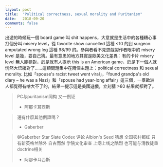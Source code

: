 ```yaml
---
layout: post
title:  "Political correctness, sexual morality and Puritanism"
date:   2018-09-20
comments: false
---
```


出遊的時候玩一個 board game 叫 shit happens，大意就是生活中的各種糟心事打個分叫 misery level，從 favorite show cancelled 這種 <10 的到 surgeon amputated wrong leg 這種 98/99 的。參與者看不見遊戲製作者眼中的 misery level 是幾，要自己猜。最有意思的地方其實是歐美文化差異：有的卡片 misery level 無人能猜對，於是就有人提示 this is an American game，於是下一個人就恍然大悟纔對了……這類問題集中在兩個主題上：political correctness 和 sexual morality. 比如「spouse's racist tweet went viral」，「found grandpa's old diary – he was a Nazi」和「spouse had year-long affair」這三個，一羣歐洲人都覺得有啥大不了的，結果一提示這是美國遊戲，立刻猜 >80 結果就都對了。

> PC与puritanism同构 又一例证 
> - 阿那卡耳西斯

> 還有什麼其他例證嗎？
> - Gaberber

> @Gaberber Star Slate Codex 评论 Albion's Seed 猜想 全国农村都红 只有新英格兰除外 自古而然 学院文化审查 上纲上线之酷烈 也可能与清教徒重doctrine相关 
> - 阿那卡耳西斯